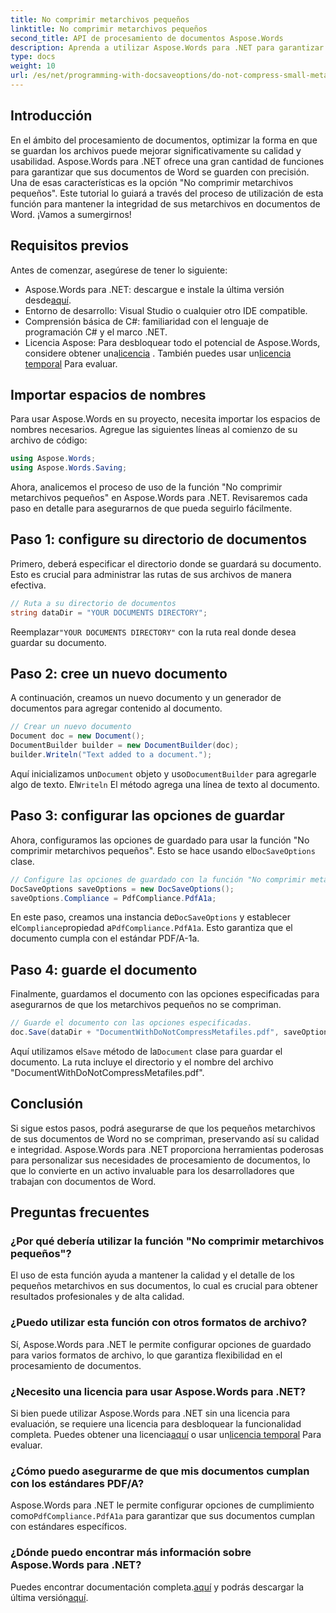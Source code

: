 ```yaml
---
title: No comprimir metarchivos pequeños
linktitle: No comprimir metarchivos pequeños
second_title: API de procesamiento de documentos Aspose.Words
description: Aprenda a utilizar Aspose.Words para .NET para garantizar que los metarchivos pequeños en documentos de Word no se compriman y preserven su calidad e integridad. Guía paso a paso incluida.
type: docs
weight: 10
url: /es/net/programming-with-docsaveoptions/do-not-compress-small-metafiles/
---
```

## Introducción

En el ámbito del procesamiento de documentos, optimizar la forma en que se guardan los archivos puede mejorar significativamente su calidad y usabilidad. Aspose.Words para .NET ofrece una gran cantidad de funciones para garantizar que sus documentos de Word se guarden con precisión. Una de esas características es la opción "No comprimir metarchivos pequeños". Este tutorial lo guiará a través del proceso de utilización de esta función para mantener la integridad de sus metarchivos en documentos de Word. ¡Vamos a sumergirnos!

## Requisitos previos

Antes de comenzar, asegúrese de tener lo siguiente:

-  Aspose.Words para .NET: descargue e instale la última versión desde[aquí](https://releases.aspose.com/words/net/).
- Entorno de desarrollo: Visual Studio o cualquier otro IDE compatible.
- Comprensión básica de C#: familiaridad con el lenguaje de programación C# y el marco .NET.
-  Licencia Aspose: Para desbloquear todo el potencial de Aspose.Words, considere obtener una[licencia](https://purchase.aspose.com/buy) . También puedes usar un[licencia temporal](https://purchase.aspose.com/temporary-license/) Para evaluar.

## Importar espacios de nombres

Para usar Aspose.Words en su proyecto, necesita importar los espacios de nombres necesarios. Agregue las siguientes líneas al comienzo de su archivo de código:

```csharp
using Aspose.Words;
using Aspose.Words.Saving;
```

Ahora, analicemos el proceso de uso de la función "No comprimir metarchivos pequeños" en Aspose.Words para .NET. Revisaremos cada paso en detalle para asegurarnos de que pueda seguirlo fácilmente.

## Paso 1: configure su directorio de documentos

Primero, deberá especificar el directorio donde se guardará su documento. Esto es crucial para administrar las rutas de sus archivos de manera efectiva.

```csharp
// Ruta a su directorio de documentos
string dataDir = "YOUR DOCUMENTS DIRECTORY";
```

 Reemplazar`"YOUR DOCUMENTS DIRECTORY"` con la ruta real donde desea guardar su documento.

## Paso 2: cree un nuevo documento

A continuación, creamos un nuevo documento y un generador de documentos para agregar contenido al documento.

```csharp
// Crear un nuevo documento
Document doc = new Document();
DocumentBuilder builder = new DocumentBuilder(doc);
builder.Writeln("Text added to a document.");
```

 Aquí inicializamos un`Document` objeto y uso`DocumentBuilder` para agregarle algo de texto. El`Writeln` El método agrega una línea de texto al documento.

## Paso 3: configurar las opciones de guardar

 Ahora, configuramos las opciones de guardado para usar la función "No comprimir metarchivos pequeños". Esto se hace usando el`DocSaveOptions` clase.

```csharp
// Configure las opciones de guardado con la función "No comprimir metarchivos pequeños"
DocSaveOptions saveOptions = new DocSaveOptions();
saveOptions.Compliance = PdfCompliance.PdfA1a;
```

 En este paso, creamos una instancia de`DocSaveOptions` y establecer el`Compliance`propiedad a`PdfCompliance.PdfA1a`. Esto garantiza que el documento cumpla con el estándar PDF/A-1a.

## Paso 4: guarde el documento

Finalmente, guardamos el documento con las opciones especificadas para asegurarnos de que los metarchivos pequeños no se compriman.

```csharp
// Guarde el documento con las opciones especificadas.
doc.Save(dataDir + "DocumentWithDoNotCompressMetafiles.pdf", saveOptions);
```

 Aquí utilizamos el`Save` método de la`Document` clase para guardar el documento. La ruta incluye el directorio y el nombre del archivo "DocumentWithDoNotCompressMetafiles.pdf".

## Conclusión

Si sigue estos pasos, podrá asegurarse de que los pequeños metarchivos de sus documentos de Word no se compriman, preservando así su calidad e integridad. Aspose.Words para .NET proporciona herramientas poderosas para personalizar sus necesidades de procesamiento de documentos, lo que lo convierte en un activo invaluable para los desarrolladores que trabajan con documentos de Word.

## Preguntas frecuentes

### ¿Por qué debería utilizar la función "No comprimir metarchivos pequeños"?

El uso de esta función ayuda a mantener la calidad y el detalle de los pequeños metarchivos en sus documentos, lo cual es crucial para obtener resultados profesionales y de alta calidad.

### ¿Puedo utilizar esta función con otros formatos de archivo?

Sí, Aspose.Words para .NET le permite configurar opciones de guardado para varios formatos de archivo, lo que garantiza flexibilidad en el procesamiento de documentos.

### ¿Necesito una licencia para usar Aspose.Words para .NET?

 Si bien puede utilizar Aspose.Words para .NET sin una licencia para evaluación, se requiere una licencia para desbloquear la funcionalidad completa. Puedes obtener una licencia[aquí](https://purchase.aspose.com/buy) o usar un[licencia temporal](https://purchase.aspose.com/temporary-license/) Para evaluar.

### ¿Cómo puedo asegurarme de que mis documentos cumplan con los estándares PDF/A?

 Aspose.Words para .NET le permite configurar opciones de cumplimiento como`PdfCompliance.PdfA1a` para garantizar que sus documentos cumplan con estándares específicos.

### ¿Dónde puedo encontrar más información sobre Aspose.Words para .NET?

 Puedes encontrar documentación completa.[aquí](https://reference.aspose.com/words/net/) y podrás descargar la última versión[aquí](https://releases.aspose.com/words/net/).
